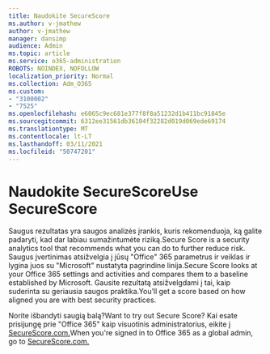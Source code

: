 ```yaml
---
title: Naudokite SecureScore
ms.author: v-jmathew
author: v-jmathew
manager: dansimp
audience: Admin
ms.topic: article
ms.service: o365-administration
ROBOTS: NOINDEX, NOFOLLOW
localization_priority: Normal
ms.collection: Adm_O365
ms.custom:
- "3100002"
- "7525"
ms.openlocfilehash: e6065c9ec681e377f8f8a51232d1b411bc91845e
ms.sourcegitcommit: 6312ee31561db36104f32282d019d069ede69174
ms.translationtype: MT
ms.contentlocale: lt-LT
ms.lasthandoff: 03/11/2021
ms.locfileid: "50747201"
---
```

# <a name="use-securescore"></a><span data-ttu-id="2c2cb-102">Naudokite SecureScore</span><span class="sxs-lookup"><span data-stu-id="2c2cb-102">Use SecureScore</span></span>

<span data-ttu-id="2c2cb-103">Saugus rezultatas yra saugos analizės įrankis, kuris rekomenduoja, ką galite padaryti, kad dar labiau sumažintumėte riziką.</span><span class="sxs-lookup"><span data-stu-id="2c2cb-103">Secure Score is a security analytics tool that recommends what you can do to further reduce risk.</span></span> <span data-ttu-id="2c2cb-104">Saugus įvertinimas atsižvelgia į jūsų "Office" 365 parametrus ir veiklas ir lygina juos su "Microsoft" nustatyta pagrindine linija.</span><span class="sxs-lookup"><span data-stu-id="2c2cb-104">Secure Score looks at your Office 365 settings and activities and compares them to a baseline established by Microsoft.</span></span> <span data-ttu-id="2c2cb-105">Gausite rezultatą atsižvelgdami į tai, kaip suderinta su geriausia saugos praktika.</span><span class="sxs-lookup"><span data-stu-id="2c2cb-105">You’ll get a score based on how aligned you are with best security practices.</span></span>

<span data-ttu-id="2c2cb-106">Norite išbandyti saugią balą?</span><span class="sxs-lookup"><span data-stu-id="2c2cb-106">Want to try out Secure Score?</span></span> <span data-ttu-id="2c2cb-107">Kai esate prisijungę prie "Office 365" kaip visuotinis administratorius, eikite į [SecureScore.com.](https://securescore.office.com/)</span><span class="sxs-lookup"><span data-stu-id="2c2cb-107">When you're signed in to Office 365 as a global admin, go to [SecureScore.com.](https://securescore.office.com/)</span></span>
